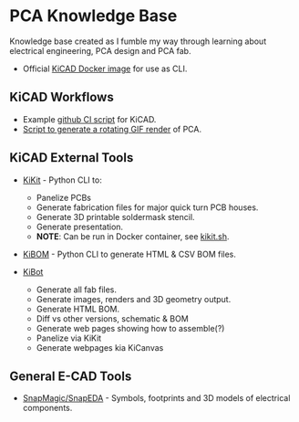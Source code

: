 # PCA Knowledge Base
Knowledge base created as I fumble my way through learning about electrical engineering, PCA design and PCA fab.

* Official [KiCAD Docker image](https://hub.docker.com/r/kicad/kicad) for use as CLI.

## KiCAD Workflows

* Example [github CI script](https://github.com/vroland/epdiy-hardware/blob/main/.github/workflows/main.yml) for KiCAD. 
* [Script to generate a rotating GIF render](https://gist.github.com/arturo182/57ab066e6a4a36ee22979063e4d5cce1) of PCA. 

## KiCAD External Tools

* [KiKit](https://github.com/yaqwsx/KiKit) - Python CLI to:
  * Panelize PCBs
  * Generate fabrication files for major quick turn PCB houses.
  * Generate 3D printable soldermask stencil.
  * Generate presentation.
  * **NOTE**: Can be run in Docker container, see [kikit.sh](./kikit.sh).
   
* [KiBOM](https://github.com/SchrodingersGat/KiBoM) - Python CLI to generate HTML & CSV BOM files.
* [KiBot](https://github.com/INTI-CMNB/KiBot)
  * Generate all fab files.
  * Generate images, renders and 3D geometry output.
  * Generate HTML BOM.
  * Diff vs other versions, schematic & BOM
  * Generate web pages showing how to assemble(?)
  * Panelize via KiKit
  * Generate webpages kia KiCanvas

 ## General E-CAD Tools

 * [SnapMagic/SnapEDA](https://www.snapeda.com/) - Symbols, footprints and 3D models of electrical components.
